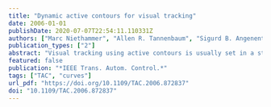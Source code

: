 ```yaml
---
title: "Dynamic active contours for visual tracking"
date: 2006-01-01
publishDate: 2020-07-07T22:54:11.110331Z
authors: ["Marc Niethammer", "Allen R. Tannenbaum", "Sigurd B. Angenent"]
publication_types: ["2"]
abstract: "Visual tracking using active contours is usually set in a static framework. The active contour tracks the object of interest in a given frame of an image sequence. A subsequent prediction step ensures good initial placement for the next frame. This approach is unnatural; the curve evolution gets decoupled from the actual dynamics of the objects to be tracked. True dynamical approaches exist, all being marker particle based and thus prone to the shortcomings of such particle-based implementations. In particular, topological changes are not handled naturally in this framework. The now classical level set approach is tailored for evolutions of manifolds of codimension one. However, dynamic curve evolution is at least a codimension two problem. We propose an efficient, level set based approach for dynamic curve evolution, which addresses the artificial separation of segmentation and prediction while retaining all the desirable properties of the level set formulation. It is based on a new energy minimization functional which, for the first time, puts dynamics into the geodesic active contour framework."
featured: false
publication: "*IEEE Trans. Autom. Control.*"
tags: ["TAC", "curves"]
url_pdf: "https://doi.org/10.1109/TAC.2006.872837"
doi: "10.1109/TAC.2006.872837"
---
```


